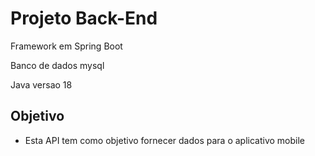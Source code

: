# Projeto Back-End

Framework em Spring Boot 

Banco de dados mysql


Java versao 18


## Objetivo

- Esta API tem como objetivo fornecer dados para o aplicativo mobile
